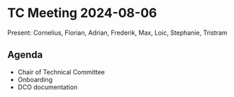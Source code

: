 # TC Meeting 2024-08-06

Present: Cornelius, Florian, Adrian, Frederik, Max, Loic, Stephanie, Tristram

## Agenda

* Chair of Technical Committee
* Onboarding
* DCO documentation
  
